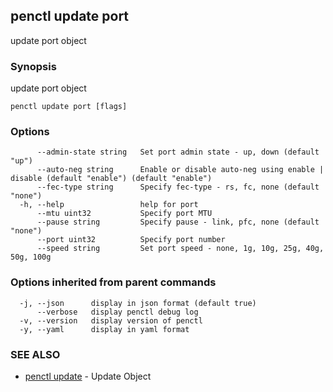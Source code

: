 ## penctl update port

update port object

### Synopsis


update port object

```
penctl update port [flags]
```

### Options

```
      --admin-state string   Set port admin state - up, down (default "up")
      --auto-neg string      Enable or disable auto-neg using enable | disable (default "enable") (default "enable")
      --fec-type string      Specify fec-type - rs, fc, none (default "none")
  -h, --help                 help for port
      --mtu uint32           Specify port MTU
      --pause string         Specify pause - link, pfc, none (default "none")
      --port uint32          Specify port number
      --speed string         Set port speed - none, 1g, 10g, 25g, 40g, 50g, 100g
```

### Options inherited from parent commands

```
  -j, --json      display in json format (default true)
      --verbose   display penctl debug log
  -v, --version   display version of penctl
  -y, --yaml      display in yaml format
```

### SEE ALSO
* [penctl update](penctl_update.md)	 - Update Object

